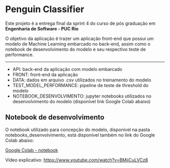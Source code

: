 # Penguin Classifier

Este projeto é a entrega final da sprint 4 do curso de pós graduação em **Engenharia de Software - PUC Rio** 

O objetivo da aplicação é trazer um aplicação front-end que possui um modelo de Machine Learning embarcado no back-end, assim como o notebook de desenvolvimento do modelo e seu respectivo teste de performance.

---

- API: back-end da aplicação com modelo embarcado
- FRONT: front-end da aplicação
- DATA: dados em arquivo .csv utilizados no treinamento do modelo
- TEST_MODEL_PERFORMANCE: pipeline de teste de threshold do modelo
- NOTEBOOK_DESENVOLVIMENTO: jupyter notebooks utilizados no desenvolvimento do modelo (disponível link Google Colab abaixo)

## Notebook de desenvolvimento

O notebook utilizado para concepção do modelo, disponível na pasta notebooks_desenvolvimento, está disponível também no link do Google Colab abaixo:

[Google Colab - notebook](https://colab.research.google.com/drive/1ECkliaYYnelRqTJnlcxlDo7aAPEPPKae?usp=sharing)

Vídeo explicativo: https://www.youtube.com/watch?v=BMjiCuLVCz8 

